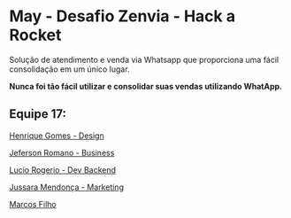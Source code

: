 # May - Desafio Zenvia - Hack a Rocket

Solução de atendimento e venda via Whatsapp que proporciona uma fácil consolidação em um único lugar.

**Nunca foi tão fácil utilizar e consolidar suas vendas utilizando WhatApp.**

## Equipe 17:

[Henrique Gomes - Design](https://www.linkedin.com/in/henriquegomess/)

[Jeferson Romano - Business](linkedin.com/in/romanoiz/)

[Lucio Rogerio - Dev Backend](https://www.linkedin.com/in/luciorogeriosp/)

[Jussara Mendonça - Marketing](linkedin.com/in/jussaramendonca/)

[Marcos Filho](linkedin.com/in/marcos-f-b74774118/)
